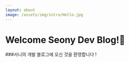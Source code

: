 ```yaml
---
layout: about
image: /assets/img/intro/Hello.jpg
---
```

# Welcome Seony Dev Blog!💐

<!--author-->

###서니의 개발 블로그에 오신 것을 환영합니다 ! 
